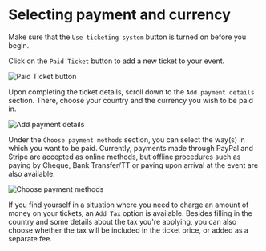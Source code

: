 # Selecting payment and currency

Make sure that the `Use ticketing system` button is turned on before you begin.

Click on the `Paid Ticket` button to add a new ticket to your event.

![Paid Ticket button](/event-setup/images/paid-ticket.png)

Upon completing the ticket details, scroll down to the `Add payment details` section. There, choose your country and the currency
you wish to be paid in.

![Add payment details](/event-setup/images/payment-details.png)

Under the `Choose payment methods` section, you can select the way(s) in which you want to be paid. Currently, payments made 
through PayPal and Stripe are accepted as online methods, but offline procedures such as paying by Cheque, Bank Transfer/TT or
paying upon arrival at the event are also available.

![Choose payment methods](/event-setup/images/payment-methods.png)

If you find yourself in a situation where you need to charge an amount of money 
on your tickets, an `Add Tax` option is available. Besides filling in the country and some details about the tax you're applying, you can also choose whether the tax will be included in the ticket price, or added as a separate fee.
